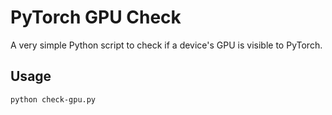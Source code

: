 # PyTorch GPU Check

A very simple Python script to check if a device's GPU is visible to PyTorch.

## Usage
```
python check-gpu.py
```
